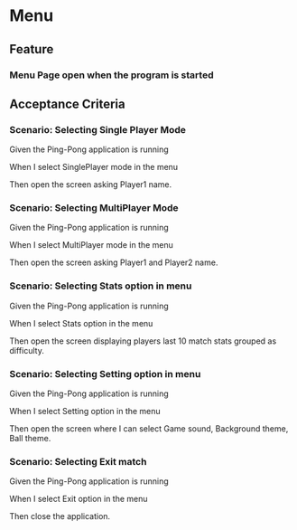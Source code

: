 # Menu

## Feature

### Menu Page open when the program is started

## Acceptance Criteria

### Scenario: Selecting Single Player Mode

  Given the Ping-Pong application is running

  When I select SinglePlayer mode in the menu

  Then open the screen asking Player1 name.

### Scenario: Selecting MultiPlayer Mode

  Given the Ping-Pong application is running

  When I select MultiPlayer mode in the menu

  Then open the screen asking Player1 and Player2 name.

### Scenario: Selecting Stats option in menu

  Given the Ping-Pong application is running

  When I select Stats option in the menu

  Then open the screen displaying players last 10 match stats grouped as
  difficulty.

### Scenario: Selecting Setting option in menu

  Given the Ping-Pong application is running

  When I select Setting option in the menu

  Then open the screen where I can select Game sound, Background theme,
  Ball theme.

### Scenario: Selecting Exit match

  Given the Ping-Pong application is running

  When I select Exit option in the menu

  Then close the application.
